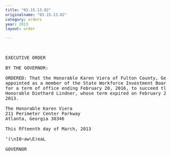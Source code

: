 ```yaml
---
title: "03.15.13.02"
originalname: "03.15.13.02"
category: orders
year: 2013
layout: order

---
```

<pre>
 

EXECUTIVE ORDER

BY THE GOVERNOR:

ORDERED: That the Honorable Karen Viera of Fulton County, Georgia, is
appointed as a member of the State Workforce Investment Board,
for a term of office ending February 20, 2016, to succeed tl1e
Honorable Diethard Lindner, whose term expired on February 20,
2013.

The Honorable Karen Viera
211 Perimeter Center Parkway
Atlanta, Georgia 30346

This ﬁfteenth day of March, 2013

‘(\nI0~aw\E)eaL

GOVERNOR

</pre>
